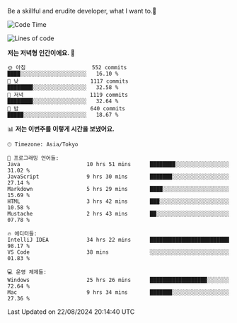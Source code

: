 Be a skillful and erudite developer, what I want to.👶

<!--START_SECTION:waka-->
![Code Time](http://img.shields.io/badge/Code%20Time-1%2C198%20hrs%202%20mins-blue)

![Lines of code](https://img.shields.io/badge/%EC%A0%80%EB%8A%94%20%EC%97%AC%ED%83%9C%EA%B9%8C%EC%A7%80%20-2.7%20million%20%EC%A4%84%EC%9D%98%20%EC%BD%94%EB%93%9C%EB%A5%BC%20%EC%9E%91%EC%84%B1%ED%96%88%EC%96%B4%EC%9A%94.-blue)

**저는 저녁형 인간이에요. 🦉** 

```text
🌞 아침                     552 commits         ████░░░░░░░░░░░░░░░░░░░░░   16.10 % 
🌆 낮　                     1117 commits        ████████░░░░░░░░░░░░░░░░░   32.58 % 
🌃 저녁                     1119 commits        ████████░░░░░░░░░░░░░░░░░   32.64 % 
🌙 밤　                     640 commits         █████░░░░░░░░░░░░░░░░░░░░   18.67 % 
```


📊 **저는 이번주를 이렇게 시간을 보냈어요.** 

```text
🕑︎ Timezone: Asia/Tokyo

💬 프로그래밍 언어들: 
Java                     10 hrs 51 mins      ████████░░░░░░░░░░░░░░░░░   31.02 % 
JavaScript               9 hrs 30 mins       ███████░░░░░░░░░░░░░░░░░░   27.14 % 
Markdown                 5 hrs 29 mins       ████░░░░░░░░░░░░░░░░░░░░░   15.69 % 
HTML                     3 hrs 42 mins       ███░░░░░░░░░░░░░░░░░░░░░░   10.58 % 
Mustache                 2 hrs 43 mins       ██░░░░░░░░░░░░░░░░░░░░░░░   07.78 % 

🔥 에디터들: 
IntelliJ IDEA            34 hrs 22 mins      █████████████████████████   98.17 % 
VS Code                  38 mins             ░░░░░░░░░░░░░░░░░░░░░░░░░   01.83 % 

💻 운영 체제들: 
Windows                  25 hrs 26 mins      ██████████████████░░░░░░░   72.64 % 
Mac                      9 hrs 34 mins       ███████░░░░░░░░░░░░░░░░░░   27.36 % 
```


 Last Updated on 22/08/2024 20:14:40 UTC
<!--END_SECTION:waka-->
